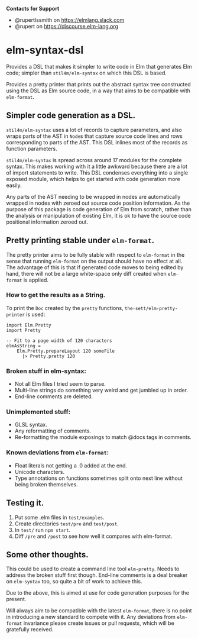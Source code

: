 **Contacts for Support**
- @rupertlssmith on https://elmlang.slack.com
- @rupert on https://discourse.elm-lang.org

# elm-syntax-dsl

Provides a DSL that makes it simpler to write code in Elm that generates Elm code; simpler
than `stil4m/elm-syntax` on which this DSL is based.

Provides a pretty printer that prints out the abstract syntax tree constructed using
the DSL as Elm source code, in a way that aims to be compatible with `elm-format`.

## Simpler code generation as a DSL.

`stil4m/elm-syntax` uses a lot of records to capture parameters, and also wraps parts of the
AST in `Node`s that capture source code lines and rows corresponding to parts of the AST.
This DSL inlines most of the records as function parameters.

`stil4m/elm-syntax` is spread across around 17 modules for the complete syntax. This makes
working with it a little awkward because there are a lot of import statements to write. This
DSL condenses everything into a single exposed module, which helps to get started with
code generation more easily.

Any parts of the AST needing to be wrapped in nodes are automatically wrapped in nodes with
zeroed out source code position information. As the purpose of this package is code generation
of Elm from scratch, rather than the analysis or manipulation of existing Elm, it is ok to
have the source code positional information zeroed out.

## Pretty printing stable under `elm-format`.

The pretty printer aims to be fully stable with respect to `elm-format` in the sense that
running `elm-format` on the output should have no effect at all. The advantage of this is
that if generated code moves to being edited by hand, there will not be a large white-space
only diff created when `elm-format` is applied.

### How to get the results as a String.

To print the `Doc` created by the `pretty` functions, `the-sett/elm-pretty-printer`
is used:

```
import Elm.Pretty
import Pretty

-- Fit to a page width of 120 characters
elmAsString =
    Elm.Pretty.prepareLayout 120 someFile
      |> Pretty.pretty 120
```

### Broken stuff in elm-syntax:

* Not all Elm files I tried seem to parse.
* Multi-line strings do something very weird and get jumbled up in order.
* End-line comments are deleted.

### Unimplemented stuff:

* GLSL syntax.
* Any reformatting of comments.
* Re-formatting the module exposings to match @docs tags in comments.

### Known deviations from `elm-format`:

* Float literals not getting a .0 added at the end.
* Unicode characters.
* Type annotations on functions sometimes split onto next line without being
broken themselves.

## Testing it.

1. Put some .elm files in `test/examples`.
2. Create directories `test/pre` and `test/post`.
3. In `test/` run `npm start`.
4. Diff `/pre` and `/post` to see how well it compares with elm-format.

## Some other thoughts.

This could be used to create a command line tool `elm-pretty`. Needs to address the broken stuff first though. End-line comments is a deal breaker on `elm-syntax` too, so quite a bit of work to achieve this.

Due to the above, this is aimed at use for code generation purposes for the present.

Will always aim to be compatible with the latest `elm-format`, there is no point in introducing a new standard to compete with it. Any deviations from `elm-format`
invariance please create issues or pull requests, which will be gratefully received.
